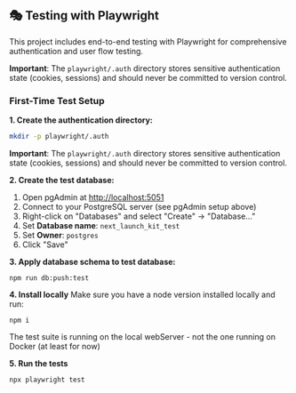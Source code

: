 ## 🎭 Testing with Playwright

This project includes end-to-end testing with Playwright for comprehensive authentication and user flow testing.

**Important**: The `playwright/.auth` directory stores sensitive authentication state (cookies, sessions) and should never be committed to version control.

### First-Time Test Setup

**1. Create the authentication directory:**

```bash
mkdir -p playwright/.auth
```

**Important**: The `playwright/.auth` directory stores sensitive authentication state (cookies, sessions) and should never be committed to version control.

**2. Create the test database:**

1. Open pgAdmin at [http://localhost:5051](http://localhost:5051)
2. Connect to your PostgreSQL server (see pgAdmin setup above)
3. Right-click on "Databases" and select "Create" → "Database..."
4. Set **Database name**: `next_launch_kit_test`
5. Set **Owner**: `postgres`
6. Click "Save"

**3. Apply database schema to test database:**

```
npm run db:push:test
```

**4. Install locally**
Make sure you have a node version installed locally and run:

```
npm i
```

The test suite is running on the local webServer - not the one running on Docker (at least for now)

**5. Run the tests**

```bash
npx playwright test
```

